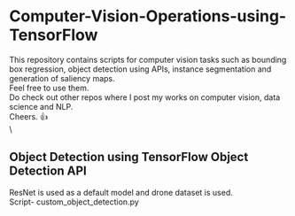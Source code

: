 # Computer-Vision-Operations-using-TensorFlow
This repository contains scripts for computer vision tasks such as bounding box regression, object detection using APIs, instance segmentation and generation of saliency maps.\
Feel free to use them.\
Do check out other repos where I post my works on computer vision, data science and NLP.\
Cheers. :thumbsup:
\
\
## Object Detection using TensorFlow Object Detection API
ResNet is used as a default model and drone dataset is used.\
Script- custom_object_detection.py
